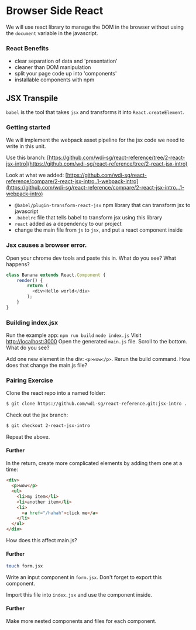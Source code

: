 # Browser Side React

We will use react library to manage the DOM in the browser without using the `document` variable in the javascript.

### React Benefits

- clear separation of data and 'presentation'
- cleaner than DOM manipulation
- split your page code up into 'components'
- installable components with npm


## JSX Transpile
`babel` is the tool that takes `jsx` and transforms it into `React.createElement`.


### Getting started
We will implement the webpack asset pipeline for the jsx code we need to write in this unit.

Use this branch: [https://github.com/wdi-sg/react-reference/tree/2-react-jsx-intro](https://github.com/wdi-sg/react-reference/tree/2-react-jsx-intro)

Look at what we added: [https://github.com/wdi-sg/react-reference/compare/2-react-jsx-intro..1-webpack-intro](https://github.com/wdi-sg/react-reference/compare/2-react-jsx-intro...1-webpack-intro)

- `@babel/plugin-transform-react-jsx` npm library that can transform jsx to javascript
- `.babelrc` file that tells babel to transform jsx using this library
- `react` added as a dependency to our project
- change the main file from `js` to `jsx`, and put a react component inside


### Jsx causes a browser error.

Open your chrome dev tools and paste this in. What do you see? What happens?
```js
class Banana extends React.Component {
    render() {
        return (
          <div>Hello world</div>
        );
    }
}
```

### Building index.jsx

Run the example app: `npm run build` `node index.js` Visit [http://localhost:3000](http://localhost:3000) Open the generated `main.js` file. Scroll to the bottom. What do you see?

Add one new element in the div: `<p>wow</p>`. Rerun the build command. How does that change the main.js file?

### Pairing Exercise

Clone the react repo into a named folder:

```bash
$ git clone https://github.com/wdi-sg/react-reference.git:jsx-intro .
```

Check out the jsx branch:

```bash
$ git checkout 2-react-jsx-intro
```

Repeat the above.

#### Further

In the return, create more complicated elements by adding them one at a time:

```HTML
<div>
  <p>wow</p>
  <ul>
    <li>my item</li>
    <li>another item</li>
    <li>
      <a href="/hahah">click me</a>
    </li>
  </ul>
</div>
```

How does this affect main.js?


#### Further

```bash
touch form.jsx
```

Write an input component in `form.jsx`. Don't forget to export this component.

Import this file into `index.jsx` and use the component inside.

#### Further
Make more nested components and files for each component.
